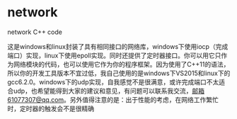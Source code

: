 # network
network C++ code


这是windows和linux封装了具有相同接口的网络库，windows下使用iocp（完成端口）实现，linux下使用epoll实现。同时还提供了定时器接口。你可以用它只作为网络模块的代码，也可以使用它作为你的程序框架。因为使用了C++11的语法，所以你的开发工具版本不宜过低，我自己使用的是windows下VS2015和linux下的gcc6.2.0。windows下的udp实现，自我感觉不是很满意，或许完成端口不太适合udp，也希望能得到大家的建议和意见，有问题可以联系我交流，邮箱61077307@qq.com。另外值得注意的是：出于性能的考虑，在网络工作繁忙时，定时器的触发会不是很精确
